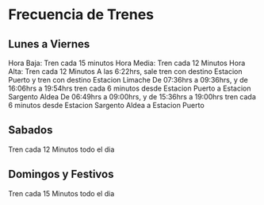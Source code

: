 # Frecuencia de Trenes

## Lunes a Viernes
Hora Baja: Tren cada 15 minutos
Hora Media: Tren cada 12 Minutos
Hora Alta: Tren cada 12 Minutos
A las 6:22hrs, sale tren con destino Estacion Puerto y tren con destino Estacion Limache
De 07:36hrs a 09:36hrs, y de 16:06hrs a 19:54hrs tren cada 6 minutos desde Estacion Puerto a Estacion Sargento Aldea
De 06:49hrs a 09:00hrs, y de 15:36hrs a 19:00hrs tren cada 6 minutos desde Estacion Sargento Aldea a Estacion Puerto

## Sabados
Tren cada 12 Minutos todo el dia

## Domingos y Festivos
Tren cada 15 Minutos todo el dia